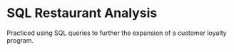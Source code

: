 # SQL Restaurant Analysis
Practiced using SQL queries to further the expansion of a customer loyalty program.
